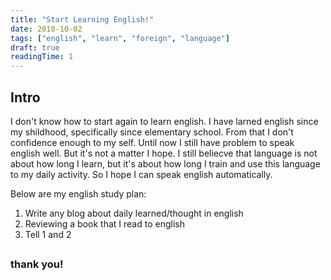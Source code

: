 ```yaml
---
title: "Start Learning English!"
date: 2018-10-02
tags: ["english", "learn", "foreign", "language"]
draft: true
readingTime: 1
---
```


## Intro

I don't know how to start again to learn english. I have larned english since my shildhood, specifically since elementary school. From that I don't confidence enough to my self. Until now I still have problem to speak english well. 
But it's not a matter I hope. I still beliecve that language is not about how long I learn, but it's about how long I train and use this language to my daily activity. So I hope I can speak english automatically. 

Below are my english study plan:
1. Write any blog about daily learned/thought in english
2. Reviewing a book that I read to english
3. Tell 1 and 2


## 
### thank you!